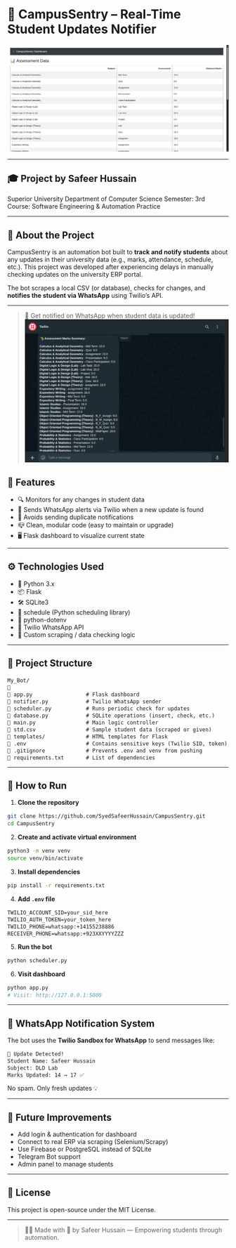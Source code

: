 # 📳 CampusSentry – Real-Time Student Updates Notifier

![Project Banner](images/image.png)


---

## 🎓 Project by Safeer Hussain
Superior University
Department of Computer Science
Semester: 3rd
Course: Software Engineering & Automation Practice


---

## 📘 About the Project

CampusSentry is an automation bot built to **track and notify students** about any updates in their university data (e.g., marks, attendance, schedule, etc.). This project was developed after experiencing delays in manually checking updates on the university ERP portal.

The bot scrapes a local CSV (or database), checks for changes, and **notifies the student via WhatsApp** using Twilio’s API.

---
> 🔔 Get notified on WhatsApp when student data is updated!
![WhatsApp Result Update](images/image2.png)

## 🚀 Features

* 🔍 Monitors for any changes in student data
* 💬 Sends WhatsApp alerts via Twilio when a new update is found
* 🧠 Avoids sending duplicate notifications
* 📪 Clean, modular code (easy to maintain or upgrade)
* 🖥️ Flask dashboard to visualize current state

---

## ⚙️ Technologies Used

* 🐍 Python 3.x
* 📦 Flask
* 🛠️ SQLite3
* 🔁 schedule (Python scheduling library)
* 🔐 python-dotenv
* 📲 Twilio WhatsApp API
* 🧹 Custom scraping / data checking logic

---

## 📁 Project Structure

```
My_Bot/

🔹 app.py                 # Flask dashboard
🔹 notifier.py            # Twilio WhatsApp sender
🔹 scheduler.py           # Runs periodic check for updates
🔹 database.py            # SQLite operations (insert, check, etc.)
🔹 main.py                # Main logic controller
🔹 std.csv                # Sample student data (scraped or given)
🔹 templates/             # HTML templates for Flask
🔹 .env                   # Contains sensitive keys (Twilio SID, token)
🔹 .gitignore             # Prevents .env and venv from pushing
🔹 requirements.txt       # List of dependencies
```

---

## 🧪 How to Run

1. **Clone the repository**

```bash
git clone https://github.com/SyedSafeerHussain/CampusSentry.git
cd CampusSentry
```

2. **Create and activate virtual environment**

```bash
python3 -m venv venv
source venv/bin/activate
```

3. **Install dependencies**

```bash
pip install -r requirements.txt
```

4. **Add `.env` file**

```env
TWILIO_ACCOUNT_SID=your_sid_here
TWILIO_AUTH_TOKEN=your_token_here
TWILIO_PHONE=whatsapp:+14155238886
RECEIVER_PHONE=whatsapp:+923XXYYYYZZZ
```

5. **Run the bot**

```bash
python scheduler.py
```

6. **Visit dashboard**

```bash
python app.py
# Visit: http://127.0.0.1:5000
```

---

## 💬 WhatsApp Notification System

The bot uses the **Twilio Sandbox for WhatsApp** to send messages like:

```
📢 Update Detected!
Student Name: Safeer Hussain
Subject: DLD Lab
Marks Updated: 14 → 17 ✅
```

No spam. Only fresh updates 💡

---

## 🔮 Future Improvements

* Add login & authentication for dashboard
* Connect to real ERP via scraping (Selenium/Scrapy)
* Use Firebase or PostgreSQL instead of SQLite
* Telegram Bot support
* Admin panel to manage students

---

## 📄 License

This project is open-source under the MIT License.

---

> 👨‍💻 Made with 💙 by Safeer Hussain — Empowering students through automation.
